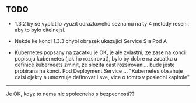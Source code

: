 ## TODO
- 1.3.2 by se vyplatilo vyuzit odrazkoveho seznamu na ty 4 metody reseni, aby to bylo citelnejsi.
- Nekde ke konci 1.3.3 chybi obrazek ukazujici Service S a Pod A


- Kubernetes popsany na zacatku je OK, je ale zvlastni, ze zase na konci popisuju kubernetes (jak ho rozsirovat), bylo by dobre na zacatku u definice kuberneets zminit, ze slozita cast rozsirovani... bude jeste probirana na konci.
  Pod
  Deployment
  Service
  ... "Kubernetes obsahuje dalsi ojekty a umoznuje definovat i sve, vice o tomto v posledni kapitole"





---
Je OK, kdyz to nema nic spolecneho s bezpecnosti??

